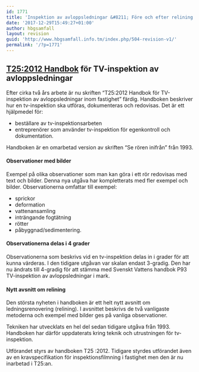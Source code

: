 ```yaml
---
id: 1771
title: 'Inspektion av avloppsledningar &#8211; Före och efter relining'
date: '2017-12-29T15:49:27+01:00'
author: hbgsamfall
layout: revision
guid: 'http://www.hbgsamfall.info.tm/index.php/504-revision-v1/'
permalink: '/?p=1771'
---
```


## [T25:2012 Handbok](/wp-content/uploads/2017/12/T25_2012-Se-rören-inifrån.pdf) för TV-inspektion av avloppsledningar

<div>
<div>Efter cirka två års arbete är nu skriften “T25:2012 Handbok för TV-inspektion av avloppsledningar inom fastighet” färdig. Handboken beskriver hur en tv-inspektion ska utföras, dokumenteras och redovisas. Det är ett hjälpmedel för:

- beställare av tv-inspektionsarbeten
- entreprenörer som använder tv-inspektion för egenkontroll och dokumentation.

Handboken är en omarbetad version av skriften “Se rören inifrån” från 1993.

#### Observationer med bilder

Exempel på olika observationer som man kan göra i ett rör redovisas med text och bilder. Denna nya utgåva har kompletterats med fler exempel och bilder. Observationerna omfattar till exempel:

- sprickor
- deformation
- vattenansamling
- inträngande fogtätning
- rötter
- påbyggnad/sedimentering.

#### Observationerna delas i 4 grader

Observationerna som beskrivs vid en tv-inspektion delas in i grader för att kunna värderas. I den tidigare utgåvan var skalan endast 3-gradig. Den har nu ändrats till 4-gradig för att stämma med Svenskt Vattens handbok P93 TV-inspektion av avloppsledningar i mark.

#### Nytt avsnitt om relining

Den största nyheten i handboken är ett helt nytt avsnitt om ledningsrenovering (relining). I avsnittet beskrivs de två vanligaste metoderna och exempel med bilder ges på vanliga observationer.

Tekniken har utvecklats en hel del sedan tidigare utgåva från 1993. Handboken har därför uppdaterats kring teknik och utrustningen för tv-inspektion.

Utförandet styrs av handboken T25 :2012. Tidigare styrdes utförandet även av en kravspecifikation för inspektionsfilmning i fastighet men den är nu inarbetad i T25:an.

</div></div>